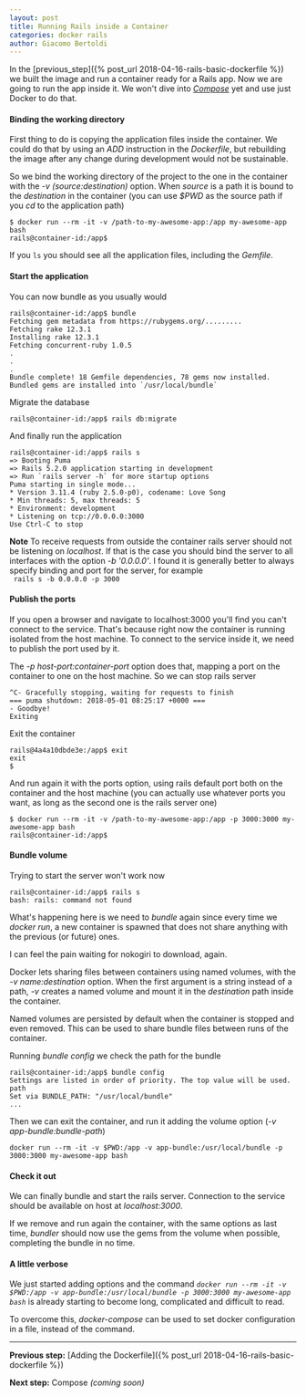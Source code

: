 ```yaml
---
layout: post
title: Running Rails inside a Container
categories: docker rails
author: Giacomo Bertoldi
---
```


In the
[previous_step]({% post_url 2018-04-16-rails-basic-dockerfile %})
we built the image and run a container ready for a Rails app.
Now we are going to run the app inside it.
We won't dive into
_[Compose](https://docs.docker.com/compose/overview/)_
yet and use just Docker to do that.


#### Binding the working directory

First thing to do is copying the application files inside the container.
We could do that by using an _ADD_ instruction in the _Dockerfile_,
but rebuilding the image after any change during development would not be sustainable.

So we bind the working directory of the project to the one in the container with the _-v (source:destination)_ option.
When _source_ is a path it is bound to the _destination_ in the container
(you can use _$PWD_ as the source path if you _cd_ to the application path)
```
$ docker run --rm -it -v /path-to-my-awesome-app:/app my-awesome-app bash
rails@container-id:/app$
```
If you ```ls``` you should see all the application files, including the _Gemfile_.


#### Start the application

You can now bundle as you usually would
```
rails@container-id:/app$ bundle
Fetching gem metadata from https://rubygems.org/.........
Fetching rake 12.3.1
Installing rake 12.3.1
Fetching concurrent-ruby 1.0.5
.
.
.
Bundle complete! 18 Gemfile dependencies, 78 gems now installed.
Bundled gems are installed into `/usr/local/bundle`
```

Migrate the database
```
rails@container-id:/app$ rails db:migrate
```

And finally run the application
```
rails@container-id:/app$ rails s
=> Booting Puma
=> Rails 5.2.0 application starting in development
=> Run `rails server -h` for more startup options
Puma starting in single mode...
* Version 3.11.4 (ruby 2.5.0-p0), codename: Love Song
* Min threads: 5, max threads: 5
* Environment: development
* Listening on tcp://0.0.0.0:3000
Use Ctrl-C to stop
```

**Note**
To receive requests from outside the container rails server should not be listening on _localhost_. If that is the case you should bind the server to all interfaces with the option _-b '0.0.0.0'_.
I found it is generally better to always specify binding and port for the server, for example
<br> ``` rails s -b 0.0.0.0 -p 3000```


#### Publish the ports

If you open a browser and navigate to localhost:3000 you'll find you can't connect to the service.
That's because right now the container is running isolated from the host machine. To connect to the service inside it, we need to publish the port used by it.

The _-p host-port:container-port_ option does that, mapping a port on the container to one on the host machine.
So we can stop rails server
```
^C- Gracefully stopping, waiting for requests to finish
=== puma shutdown: 2018-05-01 08:25:17 +0000 ===
- Goodbye!
Exiting
```

Exit the container
```
rails@4a4a10dbde3e:/app$ exit
exit
$
```

And run again it with the ports option, using rails default port both on the container and the host machine (you can actually use whatever ports you want, as long as the second one is the rails server one)
```
$ docker run --rm -it -v /path-to-my-awesome-app:/app -p 3000:3000 my-awesome-app bash
rails@container-id:/app$
```


#### Bundle volume

Trying to start the server won't work now
```
rails@container-id:/app$ rails s
bash: rails: command not found
```
What's happening here is we need to _bundle_ again since every time we _docker run_, a new container is spawned that does not share anything with the previous (or future) ones.

I can feel the pain waiting for nokogiri to download, again.

Docker lets sharing files between containers using named volumes, with the _-v name:destination_ option. When the first argument is a string instead of a path, _-v_ creates a named volume and mount it in the _destination_ path inside the container.

Named volumes are persisted by default when the container is stopped and even removed. This can be used to share bundle files between runs of the container.

Running _bundle config_ we check the path for the bundle
```
rails@container-id:/app$ bundle config
Settings are listed in order of priority. The top value will be used.
path
Set via BUNDLE_PATH: "/usr/local/bundle"
...
```

Then we can exit the container, and run it adding the volume option (_-v app-bundle:bundle-path_)
```
docker run --rm -it -v $PWD:/app -v app-bundle:/usr/local/bundle -p 3000:3000 my-awesome-app bash
```


#### Check it out

We can finally bundle and start the rails server.
Connection to the service should be available on host at _localhost:3000_.

If we remove and run again the container, with the same options as last time, _bundler_ should now use the gems from the volume when possible, completing the bundle in no time.


#### A little verbose

We just started adding options and the command
_```docker run --rm -it -v $PWD:/app -v app-bundle:/usr/local/bundle -p 3000:3000 my-awesome-app bash```_
is already starting to become long, complicated and difficult to read.

To overcome this, _docker-compose_ can be used to set docker configuration in a file, instead of the command.


<hr/>

**Previous step:** [Adding the Dockerfile]({% post_url 2018-04-16-rails-basic-dockerfile %})

**Next step:**
Compose _(coming soon)_
